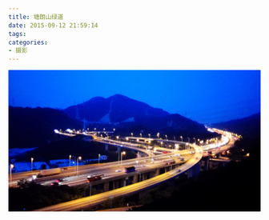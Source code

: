 ```yaml
---
title: 塘朗山绿道
date: 2015-09-12 21:59:14
tags:
categories:
- 摄影
---
```


![1](/images/2015-09-12/1.jpg)